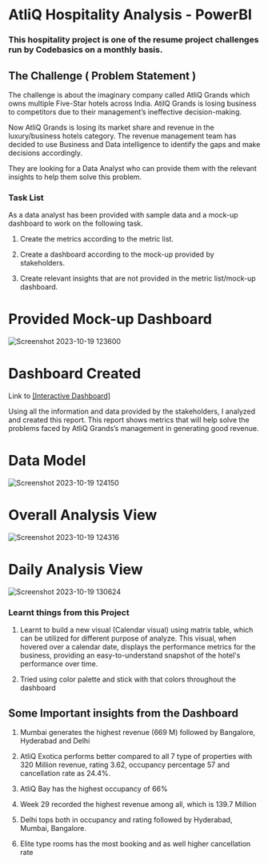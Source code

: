 # AtliQ Hospitality Analysis - PowerBI



### This hospitality project is one of the resume project challenges run by Codebasics on a monthly basis.


## The Challenge ( Problem Statement )
The challenge is about the imaginary company called AtliQ Grands which owns multiple Five-Star hotels across India. AtilQ Grands is losing business to competitors due to their management’s ineffective decision-making.

Now AtliQ Grands is losing its market share and revenue in the luxury/business hotels category. The revenue management team has decided to use Business and Data intelligence to identify the gaps and make decisions accordingly.

They are looking for a Data Analyst who can provide them with the relevant insights to help them solve this problem.

### Task List
As a data analyst has been provided with sample data and a mock-up dashboard to work on the following task. 

1. Create the metrics according to the metric list.

2. Create a dashboard according to the mock-up provided by stakeholders.

3. Create relevant insights that are not provided in the metric list/mock-up dashboard.


# Provided Mock-up Dashboard

![Screenshot 2023-10-19 123600](https://github.com/MezbanS/---/assets/118885077/b448da3d-9098-4642-9853-92a3c91d4bf1)


# Dashboard Created 
Link to [[Interactive Dashboard]](https://www.novypro.com/project/revenue-insights---hospitality-domain-power-bi)

Using all the information and data provided by the stakeholders, I analyzed and created this report. This report shows metrics that will help solve the problems faced by AtliQ Grands’s management in generating good revenue.



# Data Model


![Screenshot 2023-10-19 124150](https://github.com/MezbanS/---/assets/118885077/3bbf99e5-984e-4852-8c11-c37f12c08383)


# Overall Analysis View

![Screenshot 2023-10-19 124316](https://github.com/MezbanS/---/assets/118885077/9d32b821-59ec-4255-a18c-639b259ad969)



# Daily Analysis View

![Screenshot 2023-10-19 130624](https://github.com/MezbanS/---/assets/118885077/7cf237a7-f5ac-426a-886a-ea63a4aa07a7)







### Learnt things from this Project
1. Learnt to build a new visual (Calendar visual) using matrix table, which can be utilized for different purpose of analyze.
This visual, when hovered over a calendar date, displays the performance metrics for the business, providing an easy-to-understand snapshot of the hotel's performance over time.


2. Tried using color palette and stick with that colors throughout the dashboard 


## Some Important insights from the Dashboard

1. Mumbai generates the highest revenue (669 M) followed by Bangalore, Hyderabad and Delhi

2. AtliQ Exotica performs better compared to all 7 type of properties with 320 Million revenue, rating 3.62, occupancy percentage 57 and cancellation rate as 24.4%.

3. AtliQ Bay has the highest occupancy of 66%

4. Week 29 recorded the highest revenue among all, which is 139.7 Million

5. Delhi tops both in occupancy and rating followed by Hyderabad, Mumbai, Bangalore.

6. Elite type rooms has the most booking and as well higher cancellation rate
